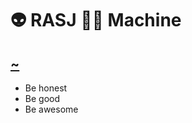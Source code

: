 # 👽 RASJ 👨‍💻 Machine

## [~](https://github.com/rasj-machine/home)

- Be honest
- Be good
- Be awesome
